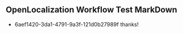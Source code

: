 ## OpenLocalization Workflow Test MarkDown
* 6aef1420-3da1-4791-9a3f-121d0b27989f thanks!

<!--HONumber=Jul16_HO2-->


